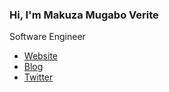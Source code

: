 
### Hi, I'm Makuza Mugabo Verite
Software Engineer

- [Website](https://veritem.me) 
- [Blog](https://codekin.tech)
- [Twitter](https://twitter.com/makuza_mugabo_v)
